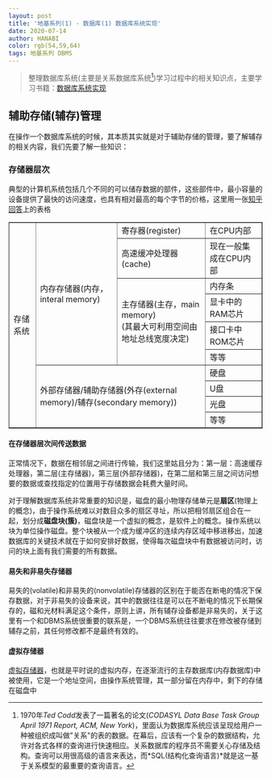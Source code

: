 ```yaml
---
layout: post
title: '地基系列(1) - 数据库(1) 数据库系统实现'
date: 2020-07-14
author: HANABI
color: rgb(54,59,64)
tags: 地基系列 DBMS
---
```


> 整理数据库系统(主要是关系数据库系统[^1])学习过程中的相关知识点，主要学习书籍：[数据库系统实现](https://book.douban.com/subject/4838430/)

## 辅助存储(辅存)管理

在操作一个数据库系统的时候，其本质其实就是对于辅助存储的管理，要了解辅存的相关内容，我们先要了解一些知识：

### 存储器层次

典型的计算机系统包括几个不同的可以储存数据的部件，这些部件中，最小容量的设备提供了最快的访问速度，也具有相对最高的每个字节的价格，这里用一张[知乎回答](https://www.zhihu.com/question/28445273/answer/143956523)上的表格

<table border="1">
    <tr>
        <td rowspan="10">
            存储系统
        </td>
        <td rowspan="6">
            内存存储器(内存，interal memory)
        </td>
        <td>寄存器(register)</td>
        <td>在CPU内部</td>
    </tr>
    <tr>
        <td>高速缓冲处理器(cache)</td>
        <td>现在一般集成在CPU内部</td>
    </tr>
    <tr>
        <td rowspan="4">主存储器(主存，main memory)<br>
            (其最大可利用空间由地址总线宽度决定)
        </td>
        <td>内存条</td>
    </tr>
    <tr>
        <td>显卡中的RAM芯片</td>
    </tr>
    <tr>
        <td>接口卡中ROM芯片</td>
    </tr>
    <tr>
        <td>等等</td>
    </tr>
    <tr>
        <td rowspan="4" colspan="2">外部存储器/辅助存储器(外存(external memory)/辅存(secondary memory))</td>
        <td>
            硬盘
        </td>
    </tr>
    <tr>
        <td>U盘</td>
    </tr>
    <tr>
        <td>光盘</td>
    </tr>
    <tr>
        <td>等等</td>
    </tr>
</table>


#### 在存储器层次间传送数据 

正常情况下，数据在相邻层之间进行传输，我们这里姑且分为：第一层：高速缓存处理器，第二层(主存储器)，第三层(外部存储器)，在第二层和第三层之间访问想要的数据或查找指定的位置用于存储数据会耗费大量时间。

对于理解数据库系统非常重要的知识是，磁盘的最小物理存储单元是**扇区**(物理上的概念)，由于操作系统难以对数目众多的扇区寻址，所以把相邻扇区组合在一起，划分成**磁盘块(簇)**，磁盘块是一个虚拟的概念，是软件上的概念。操作系统以块为单位操作磁盘。整个块被从一个成为缓冲区的连续内存区域中移进移出，加速数据库的关键技术就在于如何安排好数据，使得每次磁盘块中有数据被访问时，访问的块上面有我们需要的所有数据。

#### 易失和非易失存储器

易失的(volatile)和非易失的(nonvolatile)存储器的区别在于能否在断电的情况下保存数据，对于非易失的设备来说，其中的数据往往是可以在不断电的情况下长期保存的，磁和光材料满足这个条件，原则上讲，所有辅存设备都是非易失的，关于这里有一个和DBMS系统很重要的联系是，一个DBMS系统往往要求在修改被存储到辅存之前，其任何修改都不是最终有效的。

#### 虚拟存储器

[虚拟存储器](https://baike.baidu.com/item/%E8%99%9A%E6%8B%9F%E5%86%85%E5%AD%98)，也就是平时说的虚拟内存，在逐渐流行的主存数据库(内存数据库)中被使用，它是一个地址空间，由操作系统管理，其一部分留在内存中，剩下的存储在磁盘中


[^1]: 1970年*Ted Codd*发表了一篇著名的论文(*CODASYL Data Base Task Group April 1971 Report, ACM, New York*)，里面认为数据库系统应该呈现给用户一种被组织成叫做"关系"的表的数据。在幕后，应该有一个复杂的数据结构，允许对各式各样的查询进行快速相应。关系数据库的程序员不需要关心存储及结构。查询可以用很高级的语言来表达，而*SQL(结构化查询语言)*就是这一基于关系模型的最重要的查询语言。

